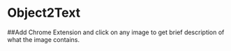 # Object2Text

##Add Chrome Extension and click on any image to get brief description of what the image contains.

